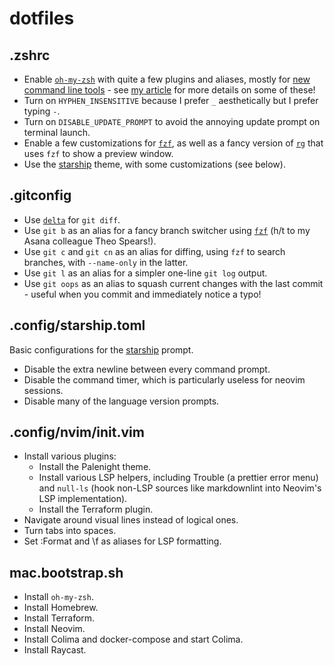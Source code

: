 # dotfiles

## .zshrc

* Enable [`oh-my-zsh`](https://ohmyz.sh) with quite a few plugins and aliases, mostly for [new command line tools](https://jvns.ca/blog/2022/04/12/a-list-of-new-ish--command-line-tools/) - see [my article](https://rwblickhan.org/technical/2022-command-line-tools/) for more details on some of these!
* Turn on `HYPHEN_INSENSITIVE` because I prefer `_` aesthetically but I prefer typing `-`.
* Turn on `DISABLE_UPDATE_PROMPT` to avoid the annoying update prompt on terminal launch.
* Enable a few customizations for [`fzf`](https://github.com/junegunn/fzf), as well as a fancy version of [`rg`](https://github.com/BurntSushi/ripgrep) that uses `fzf` to show a preview window.
* Use the [starship](https://starship.rs) theme, with some customizations (see below).

## .gitconfig

* Use [`delta`](https://github.com/dandavison/delta) for `git diff`.
* Use `git b` as an alias for a fancy branch switcher using [`fzf`](https://github.com/junegunn/fzf) (h/t to my Asana colleague Theo Spears!).
* Use `git c` and `git cn` as an alias for diffing, using `fzf` to search branches, with `--name-only` in the latter.
* Use `git l` as an alias for a simpler one-line `git log` output.
* Use `git oops` as an alias to squash current changes with the last commit - useful when you commit and immediately notice a typo!

## .config/starship.toml

Basic configurations for the [starship](https://starship.rs) prompt.

* Disable the extra newline between every command prompt.
* Disable the command timer, which is particularly useless for neovim sessions.
* Disable many of the language version prompts.

## .config/nvim/init.vim

* Install various plugins:
  * Install the Palenight theme.
  * Install various LSP helpers, including Trouble (a prettier error menu) and `null-ls` (hook non-LSP sources like markdownlint into Neovim's LSP implementation).
  * Install the Terraform plugin.
* Navigate around visual lines instead of logical ones.
* Turn tabs into spaces.
* Set :Format and \f as aliases for LSP formatting.

## mac.bootstrap.sh

* Install `oh-my-zsh`.
* Install Homebrew.
* Install Terraform.
* Install Neovim.
* Install Colima and docker-compose and start Colima.
* Install Raycast.
